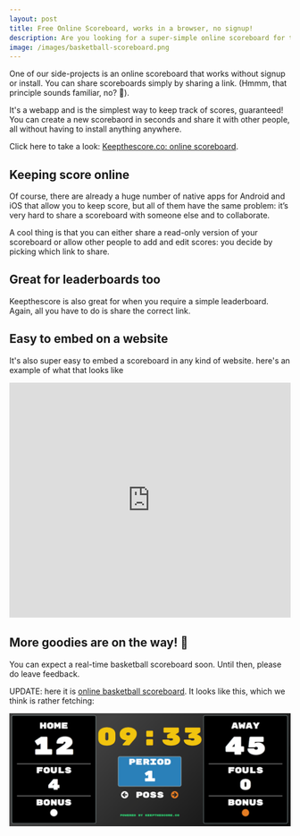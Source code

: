 ```yaml
---
layout: post
title: Free Online Scoreboard, works in a browser, no signup!
description: Are you looking for a super-simple online scoreboard for tracking games, classroom fun, household chores, etc? Look no further!
image: /images/basketball-scoreboard.png
---
```


One of our side-projects is an online scoreboard that works without signup or install. You can share scoreboards simply by sharing a link. (Hmmm, that principle sounds familiar, no? 🤔).

It's a webapp and is the simplest way to keep track of scores, guaranteed! You can create a new scorebaord in seconds and share it with other people, all without having to install anything anywhere.

Click here to take a look: [Keepthescore.co: online scoreboard](https://keepthescore.co).

## Keeping score online

Of course, there are already a huge number of native apps for Android and iOS that allow you to keep score, but all of them have the same problem: it’s very hard to share a scoreboard with someone else and to collaborate.

A cool thing is that you can either share a read-only version of your scoreboard or allow other people to add and edit scores: you decide by picking which link to share.

## Great for leaderboards too

Keepthescore is also great for when you require a simple leaderboard. Again, all you have to do is share the correct link.


## Easy to embed on a website
It's also super easy to embed a scoreboard in any kind of website. here's an example of what that looks like

<iframe height="420px" width="100%"
 scrolling="no"
src="https://keepthescore.co/game/3SdSIAy3s_s1r/?minimal=True"
style="border:none;">
</iframe>


## More goodies are on the way! 🎁
You can expect a real-time basketball scoreboard soon. Until then, please do leave feedback.

UPDATE: here it is [online basketball scoreboard](https://keepthescore.co/basketball-scoreboard). It looks like this, which we think is rather fetching:

![Splitting costs](/images/basketball-scoreboard.png 'Basketball')
